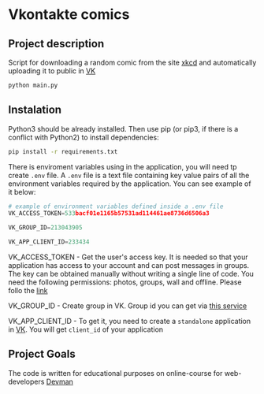 # Vkontakte comics

## Project description

Script for downloading a random comic from the site [xkcd](xkcd.com) and automatically uploading it to public in [VK](vk.com/)

```bash
python main.py
```

## Instalation

Python3 should be already installed. Then use pip (or pip3, if there is a conflict with Python2) to install dependencies:

```bash
pip install -r requirements.txt
```

There is enviroment variables using in the application, you will need tp create ```.env``` file. A ```.env``` file is a text file containing key value pairs of all the environment variables required by the application. You can see example of it below:

```python
# example of environment variables defined inside a .env file
VK_ACCESS_TOKEN=533bacf01e1165b57531ad114461ae8736d6506a3

VK_GROUP_ID=213043905

VK_APP_CLIENT_ID=233434
```

VK_ACCESS_TOKEN - Get the user's access key. It is needed so that your application has access to your account and can post messages in groups. The key can be obtained manually without writing a single line of code. You need the following permissions: photos, groups, wall and offline. Please follo the [link](https://dev.vk.com/api/access-token/implicit-flow-user)

VK_GROUP_ID - Create group in VK. Group id you can get via [this service](https://regvk.com/id/)

VK_APP_CLIENT_ID - To get it, you need to create a ```standalone``` application in [VK](https://dev.vk.com/). You will get ```client_id``` of your application

## Project Goals

The code is written for educational purposes on online-course for web-developers [Devman](https://dvmn.org)
